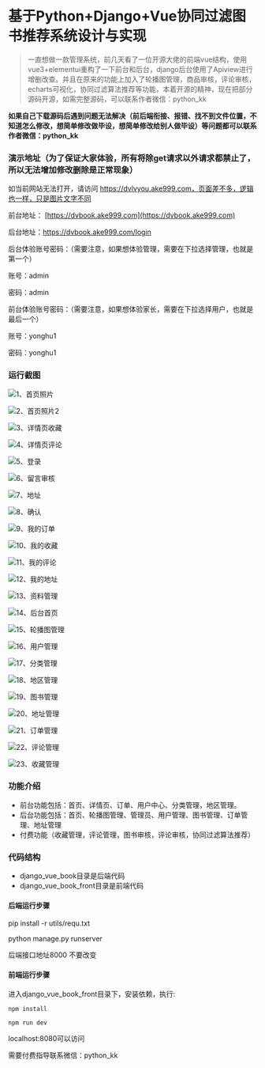 # 基于Python+Django+Vue协同过滤图书推荐系统设计与实现



> 一直想做一款管理系统，前几天看了一位开源大佬的前端vue结构，使用vue3+elementui重构了一下前台和后台，django后台使用了Apiview进行增删改查。并且在原来的功能上加入了轮播图管理，商品审核，评论审核，echarts可视化，协同过滤算法推荐等功能，本着开源的精神，现在把部分源码开源，如需完整源码，可以联系作者微信：python_kk



**如果自己下载源码后遇到问题无法解决（前后端衔接、报错、找不到文件位置，不知道怎么修改，想简单修改做毕设，想简单修改给别人做毕设）等问题都可以联系作者微信：python_kk**



### 演示地址（为了保证大家体验，所有将除get请求以外请求都禁止了，所以无法增加修改删除是正常现象）

如当前网站无法打开，请访问 https://dvlvyou.ake999.com，页面差不多，逻辑也一样，只是图片文字不同



前台地址： [https://dvbook.ake999.com](https://dvbook.ake999.com)

后台地址：https://dvbook.ake999.com/login



后台体验账号密码：（需要注意，如果想体验管理，需要在下拉选择管理，也就是第一个）

账号：admin

密码：admin



前台体验账号密码：（需要注意，如果想体验家长，需要在下拉选择用户，也就是最后一个）

账号：yonghu1

密码：yonghu1



### 运行截图

![1、首页照片](1、首页照片.jpg)

![2、首页照片2](2、首页照片2.jpg)

![3、详情页收藏](3、详情页收藏.jpg)

![4、详情页评论](4、详情页评论.jpg)

![5、登录](5、登录.jpg)

![6、留言审核](6、留言审核.jpg)

![7、地址](7、地址.jpg)

![8、确认](8、确认.jpg)

![9、我的订单](9、我的订单.jpg)

![10、我的收藏](10、我的收藏.jpg)

![11、我的评论](11、我的评论.jpg)

![12、我的地址](12、我的地址.jpg)

![13、资料管理](13、资料管理.jpg)

![14、后台首页](14、后台首页.jpg)

![15、轮播图管理](15、轮播图管理.jpg)

![16、用户管理](16、用户管理.jpg)

![17、分类管理](17、分类管理.jpg)

![18、地区管理](18、地区管理.jpg)

![19、图书管理](19、图书管理.jpg)

![20、地址管理](20、地址管理.jpg)

![21、订单管理](21、订单管理.jpg)

![22、评论管理](22、评论管理.jpg)

![23、收藏管理](23、收藏管理.jpg)



### 功能介绍

- 前台功能包括：首页、详情页、订单、用户中心、分类管理，地区管理。
- 后台功能包括：首页、轮播图管理、管理员、用户管理、图书管理、订单管理、地址管理
- 付费功能（收藏管理，评论管理，图书审核，评论审核，协同过滤算法推荐）

### 代码结构

- django_vue_book目录是后端代码
- django_vue_book_front目录是前端代码



#### 后端运行步骤

pip install -r utils/requ.txt

python manage.py runserver

后端接口地址8000 不要改变



#### 前端运行步骤



进入django_vue_book_front目录下，安装依赖，执行:

```
npm install 
```

```
npm run dev
```

localhost:8080可以访问



需要付费指导联系微信：python_kk
